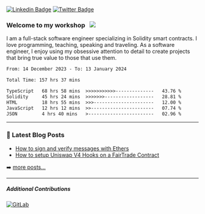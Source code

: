 [![Linkedin Badge](https://img.shields.io/badge/-LinkedIn-0e76a8?style=flat-square&logo=Linkedin&logoColor=white)](https://www.linkedin.com/in/jason-schwarz-75b91482/)
[![Twitter Badge](https://img.shields.io/badge/-Twitter-00acee?style=flat-square&logo=Twitter&logoColor=white)](https://twitter.com/passandscore)

### Welcome to my workshop &nbsp; ![](https://visitor-badge.glitch.me/badge?page_id=passandscore.passandscore)

I am a full-stack software engineer specializing in Solidity smart contracts. I love programming, teaching, speaking and traveling. As a software engineer, I enjoy using my obsessive attention to detail to create projects that bring true value to those that use them.

<!--START_SECTION:waka-->

```txt
From: 14 December 2023 - To: 13 January 2024

Total Time: 157 hrs 37 mins

TypeScript   68 hrs 58 mins  >>>>>>>>>>>--------------   43.76 %
Solidity     45 hrs 24 mins  >>>>>>>------------------   28.81 %
HTML         18 hrs 55 mins  >>>----------------------   12.00 %
JavaScript   12 hrs 12 mins  >>-----------------------   07.74 %
JSON         4 hrs 40 mins   >------------------------   02.96 %
```

<!--END_SECTION:waka-->

<hr/>

### 📕 Latest Blog Posts
<!-- BLOG-POST-LIST:START -->
- [How to sign and verify messages with Ethers](https://jasonschwarz.xyz/articles/message-signing-with-ethers)
- [How to setup Uniswap V4 Hooks on a FairTrade Contract](https://jasonschwarz.xyz/articles/setup-uniswap-v4-hooks-fairtrade-contract)
<!-- BLOG-POST-LIST:END -->

➡️ [more posts...](https://www.jasonschwarz.xyz/articles)

<hr/>

##### Additional Contributions

[![GitLab](https://img.shields.io/badge/GitLab-orange?logo=gitlab&logoColor=white)](https://gitlab.com/jason_schwarz)
